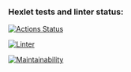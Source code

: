 ### Hexlet tests and linter status:
[![Actions Status](https://github.com/bmwmtv/frontend-project-lvl1/workflows/hexlet-check/badge.svg)](https://github.com/bmwmtv/frontend-project-lvl1/actions)

[![Linter](https://github.com/bmwmtv/frontend-project-lvl1/actions/workflows/linter.yml/badge.svg)](https://github.com/bmwmtv/frontend-project-lvl1/actions/workflows/linter.yml)

[![Maintainability](https://api.codeclimate.com/v1/badges/a99a88d28ad37a79dbf6/maintainability)](https://codeclimate.com/github/codeclimate/codeclimate/maintainability)
